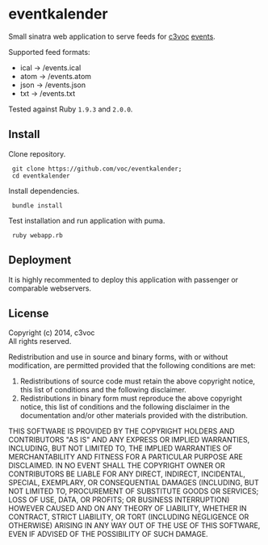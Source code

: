 # eventkalender

Small sinatra web application to serve feeds for [c3voc](http://c3voc.de) [events](https://c3voc.de/events).

Supported feed formats:

  * ical → /events.ical
  * atom → /events.atom
  * json → /events.json
  * txt  → /events.txt

Tested against Ruby `1.9.3` and `2.0.0`.

## Install

Clone repository.

```
 git clone https://github.com/voc/eventkalender;
 cd eventkalender
```

Install dependencies.

```
 bundle install
```

Test installation and run application with puma.

```
 ruby webapp.rb
```

## Deployment

It is highly recommented to deploy this application with passenger or comparable webservers.

## License

Copyright (c) 2014, c3voc<br>
All rights reserved.

Redistribution and use in source and binary forms, with or without
modification, are permitted provided that the following conditions are met:

1. Redistributions of source code must retain the above copyright notice, this
   list of conditions and the following disclaimer.
2. Redistributions in binary form must reproduce the above copyright notice,
   this list of conditions and the following disclaimer in the documentation
   and/or other materials provided with the distribution.

THIS SOFTWARE IS PROVIDED BY THE COPYRIGHT HOLDERS AND CONTRIBUTORS "AS IS" AND
ANY EXPRESS OR IMPLIED WARRANTIES, INCLUDING, BUT NOT LIMITED TO, THE IMPLIED
WARRANTIES OF MERCHANTABILITY AND FITNESS FOR A PARTICULAR PURPOSE ARE
DISCLAIMED. IN NO EVENT SHALL THE COPYRIGHT OWNER OR CONTRIBUTORS BE LIABLE FOR
ANY DIRECT, INDIRECT, INCIDENTAL, SPECIAL, EXEMPLARY, OR CONSEQUENTIAL DAMAGES
(INCLUDING, BUT NOT LIMITED TO, PROCUREMENT OF SUBSTITUTE GOODS OR SERVICES;
LOSS OF USE, DATA, OR PROFITS; OR BUSINESS INTERRUPTION) HOWEVER CAUSED AND
ON ANY THEORY OF LIABILITY, WHETHER IN CONTRACT, STRICT LIABILITY, OR TORT
(INCLUDING NEGLIGENCE OR OTHERWISE) ARISING IN ANY WAY OUT OF THE USE OF THIS
SOFTWARE, EVEN IF ADVISED OF THE POSSIBILITY OF SUCH DAMAGE.